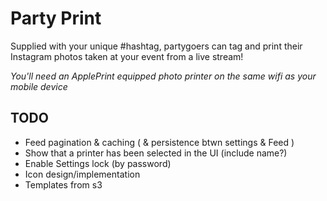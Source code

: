 # Party Print

Supplied with your unique #hashtag, partygoers can tag and print their Instagram photos taken at your event from a live stream! 

*You'll need an ApplePrint equipped photo printer on the same wifi as your mobile device*

## TODO

- Feed pagination & caching ( & persistence btwn settings & Feed )
- Show that a printer has been selected in the UI (include name?)
- Enable Settings lock (by password)
- Icon design/implementation
- Templates from s3
